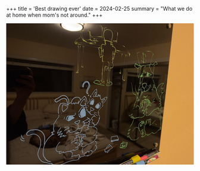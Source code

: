 +++
title = 'Best drawing ever'
date = 2024-02-25
summary = "What we do at home when mom's not around."
+++

![best](best.jpg)
